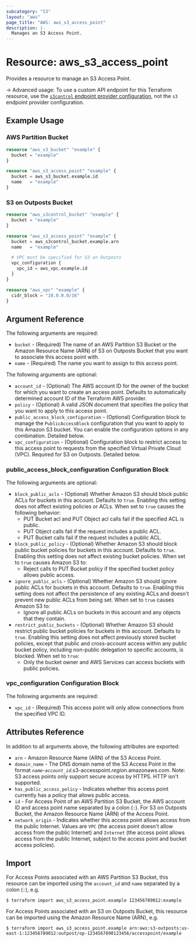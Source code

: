 ```yaml
---
subcategory: "S3"
layout: "aws"
page_title: "AWS: aws_s3_access_point"
description: |-
  Manages an S3 Access Point.
---
```


# Resource: aws_s3_access_point

Provides a resource to manage an S3 Access Point.

-> Advanced usage: To use a custom API endpoint for this Terraform resource, use the [`s3control` endpoint provider configuration](/docs/providers/aws/index.html#s3control), not the `s3` endpoint provider configuration.

## Example Usage

### AWS Partition Bucket

```terraform
resource "aws_s3_bucket" "example" {
  bucket = "example"
}

resource "aws_s3_access_point" "example" {
  bucket = aws_s3_bucket.example.id
  name   = "example"
}
```

### S3 on Outposts Bucket

```terraform
resource "aws_s3control_bucket" "example" {
  bucket = "example"
}

resource "aws_s3_access_point" "example" {
  bucket = aws_s3control_bucket.example.arn
  name   = "example"

  # VPC must be specified for S3 on Outposts
  vpc_configuration {
    vpc_id = aws_vpc.example.id
  }
}

resource "aws_vpc" "example" {
  cidr_block = "10.0.0.0/16"
}
```

## Argument Reference

The following arguments are required:

* `bucket` - (Required) The name of an AWS Partition S3 Bucket or the Amazon Resource Name (ARN) of S3 on Outposts Bucket that you want to associate this access point with.
* `name` - (Required) The name you want to assign to this access point.

The following arguments are optional:

* `account_id` - (Optional) The AWS account ID for the owner of the bucket for which you want to create an access point. Defaults to automatically determined account ID of the Terraform AWS provider.
* `policy` - (Optional) A valid JSON document that specifies the policy that you want to apply to this access point.
* `public_access_block_configuration` - (Optional) Configuration block to manage the `PublicAccessBlock` configuration that you want to apply to this Amazon S3 bucket. You can enable the configuration options in any combination. Detailed below.
* `vpc_configuration` - (Optional) Configuration block to restrict access to this access point to requests from the specified Virtual Private Cloud (VPC). Required for S3 on Outposts. Detailed below.

### public_access_block_configuration Configuration Block

The following arguments are optional:

* `block_public_acls` - (Optional) Whether Amazon S3 should block public ACLs for buckets in this account. Defaults to `true`. Enabling this setting does not affect existing policies or ACLs. When set to `true` causes the following behavior:
    * PUT Bucket acl and PUT Object acl calls fail if the specified ACL is public.
    * PUT Object calls fail if the request includes a public ACL.
    * PUT Bucket calls fail if the request includes a public ACL.
* `block_public_policy` - (Optional) Whether Amazon S3 should block public bucket policies for buckets in this account. Defaults to `true`. Enabling this setting does not affect existing bucket policies. When set to `true` causes Amazon S3 to:
    * Reject calls to PUT Bucket policy if the specified bucket policy allows public access.
* `ignore_public_acls` - (Optional) Whether Amazon S3 should ignore public ACLs for buckets in this account. Defaults to `true`. Enabling this setting does not affect the persistence of any existing ACLs and doesn't prevent new public ACLs from being set. When set to `true` causes Amazon S3 to:
    * Ignore all public ACLs on buckets in this account and any objects that they contain.
* `restrict_public_buckets` - (Optional) Whether Amazon S3 should restrict public bucket policies for buckets in this account. Defaults to `true`. Enabling this setting does not affect previously stored bucket policies, except that public and cross-account access within any public bucket policy, including non-public delegation to specific accounts, is blocked. When set to `true`:
    * Only the bucket owner and AWS Services can access buckets with public policies.

### vpc_configuration Configuration Block

The following arguments are required:

* `vpc_id` - (Required)  This access point will only allow connections from the specified VPC ID.

## Attributes Reference

In addition to all arguments above, the following attributes are exported:

* `arn` - Amazon Resource Name (ARN) of the S3 Access Point.
* `domain_name` - The DNS domain name of the S3 Access Point in the format _`name`_-_`account_id`_.s3-accesspoint._region_.amazonaws.com.
Note: S3 access points only support secure access by HTTPS. HTTP isn't supported.
* `has_public_access_policy` - Indicates whether this access point currently has a policy that allows public access.
* `id` - For Access Point of an AWS Partition S3 Bucket, the AWS account ID and access point name separated by a colon (`:`). For S3 on Outposts Bucket, the Amazon Resource Name (ARN) of the Access Point.
* `network_origin` - Indicates whether this access point allows access from the public Internet. Values are `VPC` (the access point doesn't allow access from the public Internet) and `Internet` (the access point allows access from the public Internet, subject to the access point and bucket access policies).

## Import

For Access Points associated with an AWS Partition S3 Bucket, this resource can be imported using the `account_id` and `name` separated by a colon (`:`), e.g.

```
$ terraform import aws_s3_access_point.example 123456789012:example
```

For Access Points associated with an S3 on Outposts Bucket, this resource can be imported using the Amazon Resource Name (ARN), e.g.

```
$ terraform import aws_s3_access_point.example arn:aws:s3-outposts:us-east-1:123456789012:outpost/op-1234567890123456/accesspoint/example
```
